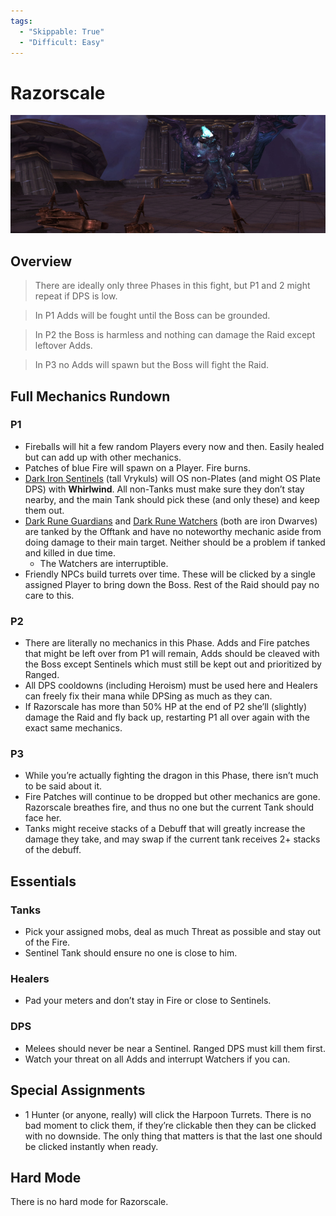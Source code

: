 ```yaml
---
tags:
  - "Skippable: True"
  - "Difficult: Easy"
---
```


# Razorscale

![](../img/razorscale.png)

## Overview

> There are ideally only three Phases in this fight, but P1 and 2 might repeat if DPS is low.  

> In P1 Adds will be fought until the Boss can be grounded.  

> In P2 the Boss is harmless and nothing can damage the Raid except leftover Adds.  

> In P3 no Adds will spawn but the Boss will fight the Raid.

## Full Mechanics Rundown

### P1

* Fireballs will hit a few random Players every now and then. Easily healed but can add up with other mechanics.
* Patches of blue Fire will spawn on a Player. Fire burns.
* <ins>Dark Iron Sentinels</ins> (tall Vrykuls) will OS non-Plates (and might OS Plate DPS) with __Whirlwind__. All non-Tanks must make sure they don’t stay nearby, and the main Tank should pick these (and only these) and keep them out.
* <ins>Dark Rune Guardians</ins> and <ins>Dark Rune Watchers</ins> (both are iron Dwarves) are tanked by the Offtank and have no noteworthy mechanic aside from doing damage to their main target. Neither should be a problem if tanked and killed in due time.
    * The Watchers are interruptible.
* Friendly NPCs build turrets over time. These will be clicked by a single assigned Player to bring down the Boss. Rest of the Raid should pay no care to this.

### P2

* There are literally no mechanics in this Phase. Adds and Fire patches that might be left over from P1 will remain, Adds should be cleaved with the Boss except Sentinels which must still be kept out and prioritized by Ranged.
* All DPS cooldowns (including Heroism) must be used here and Healers can freely fix their mana while DPSing as much as they can.
* If Razorscale has more than 50% HP at the end of P2 she’ll (slightly) damage the Raid and fly back up, restarting P1 all over again with the exact same mechanics.

### P3

* While you’re actually fighting the dragon in this Phase, there isn’t much to be said about it.
* Fire Patches will continue to be dropped but other mechanics are gone. Razorscale breathes fire, and thus no one but the current Tank should face her.
* Tanks might receive stacks of a Debuff that will greatly increase the damage they take, and may swap if the current tank receives 2+ stacks of the debuff.

## Essentials

### Tanks

* Pick your assigned mobs, deal as much Threat as possible and stay out of the Fire.
* Sentinel Tank should ensure no one is close to him.

### Healers

* Pad your meters and don’t stay in Fire or close to Sentinels.

### DPS

* Melees should never be near a Sentinel. Ranged DPS must kill them first.
* Watch your threat on all Adds and interrupt Watchers if you can.

## Special Assignments

* 1 Hunter (or anyone, really) will click the Harpoon Turrets. There is no bad moment to click them, if they’re clickable then they can be clicked with no downside. The only thing that matters is that the last one should be clicked instantly when ready.

## Hard Mode

There is no hard mode for Razorscale.
